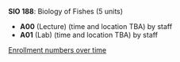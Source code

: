 **SIO 188**: Biology of Fishes (5 units)

- **A00** (Lecture) (time and location TBA) by staff
- **A01** (Lab) (time and location TBA) by staff

[Enrollment numbers over time](./SIO188.tsv)
